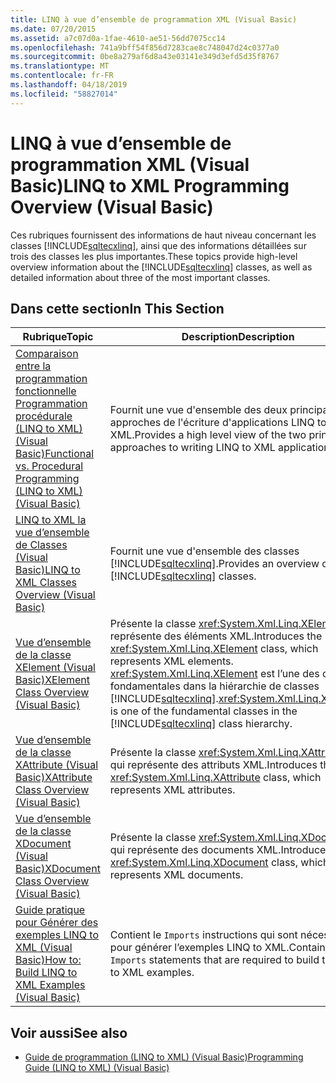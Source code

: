 ```yaml
---
title: LINQ à vue d’ensemble de programmation XML (Visual Basic)
ms.date: 07/20/2015
ms.assetid: a7c07d0a-1fae-4610-ae51-56dd7075cc14
ms.openlocfilehash: 741a9bff54f856d7283cae8c748047d24c0377a0
ms.sourcegitcommit: 0be8a279af6d8a43e03141e349d3efd5d35f8767
ms.translationtype: MT
ms.contentlocale: fr-FR
ms.lasthandoff: 04/18/2019
ms.locfileid: "58827014"
---
```

# <a name="linq-to-xml-programming-overview-visual-basic"></a><span data-ttu-id="45c3f-102">LINQ à vue d’ensemble de programmation XML (Visual Basic)</span><span class="sxs-lookup"><span data-stu-id="45c3f-102">LINQ to XML Programming Overview (Visual Basic)</span></span>
<span data-ttu-id="45c3f-103">Ces rubriques fournissent des informations de haut niveau concernant les classes [!INCLUDE[sqltecxlinq](~/includes/sqltecxlinq-md.md)], ainsi que des informations détaillées sur trois des classes les plus importantes.</span><span class="sxs-lookup"><span data-stu-id="45c3f-103">These topics provide high-level overview information about the [!INCLUDE[sqltecxlinq](~/includes/sqltecxlinq-md.md)] classes, as well as detailed information about three of the most important classes.</span></span>  
  
## <a name="in-this-section"></a><span data-ttu-id="45c3f-104">Dans cette section</span><span class="sxs-lookup"><span data-stu-id="45c3f-104">In This Section</span></span>  
  
|<span data-ttu-id="45c3f-105">Rubrique</span><span class="sxs-lookup"><span data-stu-id="45c3f-105">Topic</span></span>|<span data-ttu-id="45c3f-106">Description</span><span class="sxs-lookup"><span data-stu-id="45c3f-106">Description</span></span>|  
|-----------|-----------------|  
|[<span data-ttu-id="45c3f-107">Comparaison entre la programmation fonctionnelle Programmation procédurale (LINQ to XML) (Visual Basic)</span><span class="sxs-lookup"><span data-stu-id="45c3f-107">Functional vs. Procedural Programming (LINQ to XML) (Visual Basic)</span></span>](../../../../visual-basic/programming-guide/concepts/linq/functional-vs-procedural-programming-linq-to-xml.md)|<span data-ttu-id="45c3f-108">Fournit une vue d'ensemble des deux principales approches de l'écriture d'applications LINQ to XML.</span><span class="sxs-lookup"><span data-stu-id="45c3f-108">Provides a high level view of the two principle approaches to writing LINQ to XML applications.</span></span>|  
|[<span data-ttu-id="45c3f-109">LINQ to XML la vue d’ensemble de Classes (Visual Basic)</span><span class="sxs-lookup"><span data-stu-id="45c3f-109">LINQ to XML Classes Overview (Visual Basic)</span></span>](../../../../visual-basic/programming-guide/concepts/linq/linq-to-xml-classes-overview.md)|<span data-ttu-id="45c3f-110">Fournit une vue d'ensemble des classes [!INCLUDE[sqltecxlinq](~/includes/sqltecxlinq-md.md)].</span><span class="sxs-lookup"><span data-stu-id="45c3f-110">Provides an overview of the [!INCLUDE[sqltecxlinq](~/includes/sqltecxlinq-md.md)] classes.</span></span>|  
|[<span data-ttu-id="45c3f-111">Vue d’ensemble de la classe XElement (Visual Basic)</span><span class="sxs-lookup"><span data-stu-id="45c3f-111">XElement Class Overview (Visual Basic)</span></span>](../../../../visual-basic/programming-guide/concepts/linq/xelement-class-overview.md)|<span data-ttu-id="45c3f-112">Présente la classe <xref:System.Xml.Linq.XElement>, qui représente des éléments XML.</span><span class="sxs-lookup"><span data-stu-id="45c3f-112">Introduces the <xref:System.Xml.Linq.XElement> class, which represents XML elements.</span></span> <span data-ttu-id="45c3f-113"><xref:System.Xml.Linq.XElement> est l’une des classes fondamentales dans la hiérarchie de classes [!INCLUDE[sqltecxlinq](~/includes/sqltecxlinq-md.md)].</span><span class="sxs-lookup"><span data-stu-id="45c3f-113"><xref:System.Xml.Linq.XElement> is one of the fundamental classes in the [!INCLUDE[sqltecxlinq](~/includes/sqltecxlinq-md.md)] class hierarchy.</span></span>|  
|[<span data-ttu-id="45c3f-114">Vue d’ensemble de la classe XAttribute (Visual Basic)</span><span class="sxs-lookup"><span data-stu-id="45c3f-114">XAttribute Class Overview (Visual Basic)</span></span>](../../../../visual-basic/programming-guide/concepts/linq/xattribute-class-overview.md)|<span data-ttu-id="45c3f-115">Présente la classe <xref:System.Xml.Linq.XAttribute>, qui représente des attributs XML.</span><span class="sxs-lookup"><span data-stu-id="45c3f-115">Introduces the <xref:System.Xml.Linq.XAttribute> class, which represents XML attributes.</span></span>|  
|[<span data-ttu-id="45c3f-116">Vue d’ensemble de la classe XDocument (Visual Basic)</span><span class="sxs-lookup"><span data-stu-id="45c3f-116">XDocument Class Overview (Visual Basic)</span></span>](../../../../visual-basic/programming-guide/concepts/linq/xdocument-class-overview.md)|<span data-ttu-id="45c3f-117">Présente la classe <xref:System.Xml.Linq.XDocument>, qui représente des documents XML.</span><span class="sxs-lookup"><span data-stu-id="45c3f-117">Introduces the <xref:System.Xml.Linq.XDocument> class, which represents XML documents.</span></span>|  
|[<span data-ttu-id="45c3f-118">Guide pratique pour Générer des exemples LINQ to XML (Visual Basic)</span><span class="sxs-lookup"><span data-stu-id="45c3f-118">How to: Build LINQ to XML Examples (Visual Basic)</span></span>](../../../../visual-basic/programming-guide/concepts/linq/how-to-build-linq-to-xml-examples.md)|<span data-ttu-id="45c3f-119">Contient le `Imports` instructions qui sont nécessaires pour générer l’exemples LINQ to XML.</span><span class="sxs-lookup"><span data-stu-id="45c3f-119">Contains the `Imports` statements that are required to build the LINQ to XML examples.</span></span>|  
  
## <a name="see-also"></a><span data-ttu-id="45c3f-120">Voir aussi</span><span class="sxs-lookup"><span data-stu-id="45c3f-120">See also</span></span>

- [<span data-ttu-id="45c3f-121">Guide de programmation (LINQ to XML) (Visual Basic)</span><span class="sxs-lookup"><span data-stu-id="45c3f-121">Programming Guide (LINQ to XML) (Visual Basic)</span></span>](../../../../visual-basic/programming-guide/concepts/linq/programming-guide-linq-to-xml.md)

